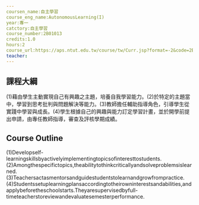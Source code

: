 ```yaml
---
coursen_name:自主學習
course_eng_name:AutonomousLearning(I)
year:專一
catctory:自主學習
course_number:2B01013
credits:1.0
hours:2
course_url:https://aps.ntut.edu.tw/course/tw/Curr.jsp?format=-2&code=2B01013
teacher:
---
```


## 課程大綱

(1)藉由學生主動實現自己有興趣之主題，培養自我學習能力。(2)於特定的主題當中，學習到思考批判與問題解決等能力。(3)教師擔任輔助指導角色，引導學生從實踐中學習與成長。(4)學生根據自己的興趣與能力訂定學習計畫，並於開學前提出申請，由專任教師指導，審查及評核學期成績。


## Course Outline

(1)Developself-learningskillsbyactivelyimplementingtopicsofinteresttostudents.(2)Amongthespecifictopics,theabilitytothinkcriticallyandsolveproblemsislearned.(3)Teachersactasmentorsandguidestudentstolearnandgrowfrompractice.(4)Studentssetuplearningplansaccordingtotheirowninterestsandabilities,andapplybeforetheschoolstarts.Theyaresupervisedbyfull-timeteacherstoreviewandevaluatesemesterperformance.

